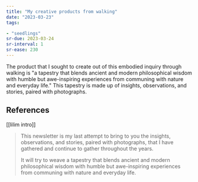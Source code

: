 ```yaml
---
title: "My creative products from walking"
date: "2023-03-23"
tags:

- "seedlings"
sr-due: 2023-03-24
sr-interval: 1
sr-ease: 230
---
```


The product that I sought to create out of this embodied inquiry through walking is "a tapestry that blends ancient and modern philosophical wisdom with humble but awe-inspiring experiences from communing with nature and everyday life." This tapestry is made up of insights, observations, and stories, paired with photographs.

## References

[[lilim intro]]

>This newsletter is my last attempt to bring to you the insights, observations, and stories, paired with photographs, that I have gathered and continue to gather throughout the years.
>
>It will try to weave a tapestry that blends ancient and modern philosophical wisdom with humble but awe-inspiring experiences from communing with nature and everyday life.